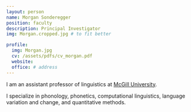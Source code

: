 ```yaml
---
layout: person
name: Morgan Sonderegger
position: faculty
description: Principal Investigator
img: Morgan.cropped.jpg # to fit better

profile:
  img: Morgan.jpg
  cv: /assets/pdfs/cv_morgan.pdf
  website:
  office: # address
---
```


I am an assistant professor of linguistics at [McGill University](https://www.mcgill.ca/linguistics/).

I specialize in phonology, phonetics, computational linguistics, language variation and change, and quantitative methods.
